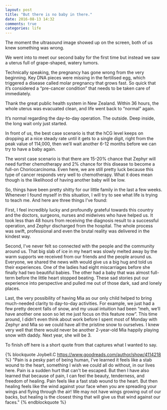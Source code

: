 ```yaml
---
layout: post
title: "But there is no baby in there."
date: 2016-08-13 14:32
comments: true
categories: life
---
```

The moment the ultrasound image showed up on the screen, both of us knew something was wrong.

We went into to meet our second baby for the first time but instead we saw a uterus full of grape-shaped, watery tumors.

Technically speaking, the pregnancy has gone wrong from the very beginning. Key DNA pieces were missing in the fertilised egg, which triggered a disease called molar pregnancy that grows fast. So quick that it’s considered a “pre-cancer condition” that needs to be taken care of immediately.

Thank the great public health system in New Zealand. Within 36 hours, the whole uterus was evacuated clean, and life went back to “normal” again.

It’s normal regarding the day-to-day operation. The outside. Deep inside, the long wait only just started.

In front of us, the best case scenario is that the hCG level keeps on dropping at a nice steady rate until it gets to a single digit, right from the peak value of 114,000, then we’ll wait another 6-12 months before we can try to have a baby again.

The worst case scenario is that there are 15-20% chance that Zephyr will need further chemotherapy and 2% chance for this disease to become a full-on Choriocarcinoma. Even here, we are still pretty luck because this type of cancer responds very well to chemotherapy. What it does mean though is the likelihood of having another baby will be low.

So, things have been pretty shitty for our little family in the last a few weeks. Whenever I found myself in this situation, I will try to see what life is trying to teach me. And here are three things I’ve found:

First, I feel incredibly lucky and profoundly grateful towards this country and the doctors, surgeons, nurses and midwives who have helped us. It took less than 48 hours from receiving the diagnosis result to a successful operation, and Zephyr discharged from the hospital. The whole process was swift, professional and even the brutal reality was delivered in the kindest way.

Second, I’ve never felt so connected with the people and the community around us. That big slab of ice in my heart was slowly melted away by the warm supports we received from our friends and the people around us. Everyone, we shared the news with would give us a big hug and told us their experiences. One of the ladies had eight miscarriages before she finally had two beautiful babies. The other had a baby that was almost full-term before the little heart stopped beating. These sad stories put our experience into perspective and pulled me out of those dark, sad and lonely places.

Last, the very possibility of having Mia as our only child helped to bring much-needed clarity to day-to-day activities. For example, we just had a few pretty decent falls of snow, and my usual intuition had been “meh, we’ll have another one soon so let me just focus on this feature now”. This time around, I didn’t even think about work before I spent most of Monday with Zephyr and Mia so we could have all the pristine snow to ourselves. I knew very well that there would never be another 2-year-old Mia happily playing snow with daddy. Next year, she will be 3.

To finish off here is a short quote from that captures what I wanted to say.

{% blockquote Joybell.C https://www.goodreads.com/author/show/4114218 %}
"Pain is a pesky part of being human, I've learned it feels like a stab wound to the heart, something I wish we could all do without, in our lives here. Pain is a sudden hurt that can't be escaped. But then I have also learned that because of pain, I can feel the beauty, tenderness, and freedom of healing. Pain feels like a fast stab wound to the heart. But then healing feels like the wind against your face when you are spreading your wings and flying through the air! We may not have wings growing out of our backs, but healing is the closest thing that will give us that wind against our faces."
{% endblockquote %}

